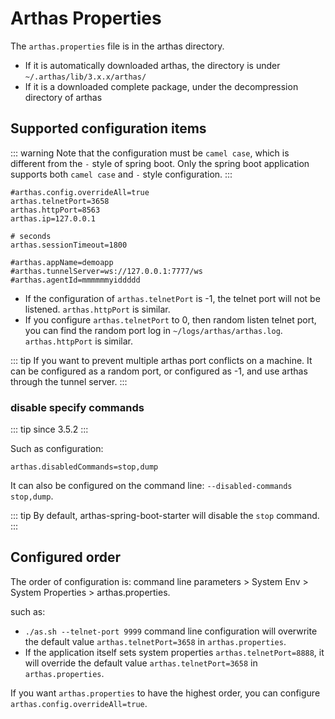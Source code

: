 # Arthas Properties

The `arthas.properties` file is in the arthas directory.

- If it is automatically downloaded arthas, the directory is under `~/.arthas/lib/3.x.x/arthas/`
- If it is a downloaded complete package, under the decompression directory of arthas

## Supported configuration items

::: warning
Note that the configuration must be `camel case`, which is different from the `-` style of spring boot. Only the spring boot application supports both `camel case` and `-` style configuration.
:::

```
#arthas.config.overrideAll=true
arthas.telnetPort=3658
arthas.httpPort=8563
arthas.ip=127.0.0.1

# seconds
arthas.sessionTimeout=1800

#arthas.appName=demoapp
#arthas.tunnelServer=ws://127.0.0.1:7777/ws
#arthas.agentId=mmmmmmyiddddd
```

- If the configuration of `arthas.telnetPort` is -1, the telnet port will not be listened. `arthas.httpPort` is similar.
- If you configure `arthas.telnetPort` to 0, then random listen telnet port, you can find the random port log in `~/logs/arthas/arthas.log`. `arthas.httpPort` is similar.

::: tip
If you want to prevent multiple arthas port conflicts on a machine. It can be configured as a random port, or configured as -1, and use arthas through the tunnel server.
:::

### disable specify commands

::: tip
since 3.5.2
:::

Such as configuration:

```
arthas.disabledCommands=stop,dump
```

It can also be configured on the command line: `--disabled-commands stop,dump`.

::: tip
By default, arthas-spring-boot-starter will disable the `stop` command.
:::

## Configured order

The order of configuration is: command line parameters > System Env > System Properties > arthas.properties.

such as:

- `./as.sh --telnet-port 9999` command line configuration will overwrite the default value `arthas.telnetPort=3658` in `arthas.properties`.
- If the application itself sets system properties `arthas.telnetPort=8888`, it will override the default value `arthas.telnetPort=3658` in `arthas.properties`.

If you want `arthas.properties` to have the highest order, you can configure `arthas.config.overrideAll=true`.
